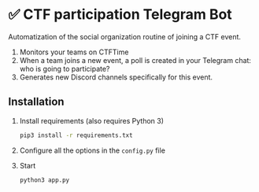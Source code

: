 # ✅ CTF participation Telegram Bot

Automatization of the social organization routine of joining a CTF event.

1. Monitors your teams on CTFTime
2. When a team joins a new event, a poll is created in your Telegram chat: who is going to participate?
3. Generates new Discord channels specifically for this event.

## Installation

1. Install requirements (also requires Python 3)

    ```bash
    pip3 install -r requirements.txt
    ```

2. Configure all the options in the `config.py` file
3. Start

    ```bash
    python3 app.py
    ```
